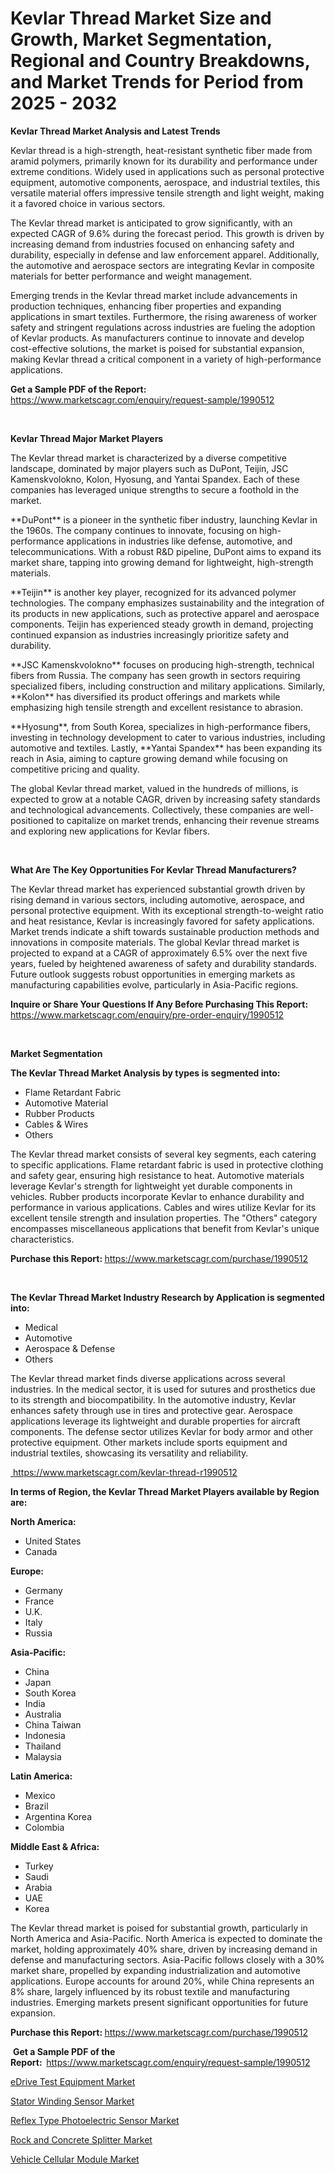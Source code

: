 <p><h1>Kevlar Thread Market Size and Growth, Market Segmentation, Regional and Country Breakdowns, and Market Trends for Period from 2025 -  2032</h1></p><p><strong>Kevlar Thread Market Analysis and Latest Trends</strong></p>
<p><p>Kevlar thread is a high-strength, heat-resistant synthetic fiber made from aramid polymers, primarily known for its durability and performance under extreme conditions. Widely used in applications such as personal protective equipment, automotive components, aerospace, and industrial textiles, this versatile material offers impressive tensile strength and light weight, making it a favored choice in various sectors.</p><p>The Kevlar thread market is anticipated to grow significantly, with an expected CAGR of 9.6% during the forecast period. This growth is driven by increasing demand from industries focused on enhancing safety and durability, especially in defense and law enforcement apparel. Additionally, the automotive and aerospace sectors are integrating Kevlar in composite materials for better performance and weight management. </p><p>Emerging trends in the Kevlar thread market include advancements in production techniques, enhancing fiber properties and expanding applications in smart textiles. Furthermore, the rising awareness of worker safety and stringent regulations across industries are fueling the adoption of Kevlar products. As manufacturers continue to innovate and develop cost-effective solutions, the market is poised for substantial expansion, making Kevlar thread a critical component in a variety of high-performance applications.</p></p>
<p><strong>Get a Sample PDF of the Report:&nbsp;</strong> <a href="https://www.marketscagr.com/enquiry/request-sample/1990512?utm_campaign=2218&utm_medium=2&utm_source=Github&utm_content=ia&utm_term=30012025&utm_id=kevlar-thread">https://www.marketscagr.com/enquiry/request-sample/1990512</a></p>
<p>&nbsp;</p>
<p><strong>Kevlar Thread Major Market Players</strong></p>
<p><p>The Kevlar thread market is characterized by a diverse competitive landscape, dominated by major players such as DuPont, Teijin, JSC Kamenskvolokno, Kolon, Hyosung, and Yantai Spandex. Each of these companies has leveraged unique strengths to secure a foothold in the market.</p><p>**DuPont** is a pioneer in the synthetic fiber industry, launching Kevlar in the 1960s. The company continues to innovate, focusing on high-performance applications in industries like defense, automotive, and telecommunications. With a robust R&D pipeline, DuPont aims to expand its market share, tapping into growing demand for lightweight, high-strength materials.</p><p>**Teijin** is another key player, recognized for its advanced polymer technologies. The company emphasizes sustainability and the integration of its products in new applications, such as protective apparel and aerospace components. Teijin has experienced steady growth in demand, projecting continued expansion as industries increasingly prioritize safety and durability.</p><p>**JSC Kamenskvolokno** focuses on producing high-strength, technical fibers from Russia. The company has seen growth in sectors requiring specialized fibers, including construction and military applications. Similarly, **Kolon** has diversified its product offerings and markets while emphasizing high tensile strength and excellent resistance to abrasion.</p><p>**Hyosung**, from South Korea, specializes in high-performance fibers, investing in technology development to cater to various industries, including automotive and textiles. Lastly, **Yantai Spandex** has been expanding its reach in Asia, aiming to capture growing demand while focusing on competitive pricing and quality.</p><p>The global Kevlar thread market, valued in the hundreds of millions, is expected to grow at a notable CAGR, driven by increasing safety standards and technological advancements. Collectively, these companies are well-positioned to capitalize on market trends, enhancing their revenue streams and exploring new applications for Kevlar fibers.</p></p>
<p>&nbsp;</p>
<p><strong>What Are The Key Opportunities For Kevlar Thread Manufacturers?</strong></p>
<p><p>The Kevlar thread market has experienced substantial growth driven by rising demand in various sectors, including automotive, aerospace, and personal protective equipment. With its exceptional strength-to-weight ratio and heat resistance, Kevlar is increasingly favored for safety applications. Market trends indicate a shift towards sustainable production methods and innovations in composite materials. The global Kevlar thread market is projected to expand at a CAGR of approximately 6.5% over the next five years, fueled by heightened awareness of safety and durability standards. Future outlook suggests robust opportunities in emerging markets as manufacturing capabilities evolve, particularly in Asia-Pacific regions.</p></p>
<p><strong>Inquire or Share Your Questions If Any Before Purchasing This Report:</strong> <a href="https://www.marketscagr.com/enquiry/pre-order-enquiry/1990512?utm_campaign=2218&utm_medium=2&utm_source=Github&utm_content=ia&utm_term=30012025&utm_id=kevlar-thread">https://www.marketscagr.com/enquiry/pre-order-enquiry/1990512</a></p>
<p>&nbsp;</p>
<p><strong>Market Segmentation</strong></p>
<p><strong>The Kevlar Thread Market Analysis by types is segmented into:</strong></p>
<p><ul><li>Flame Retardant Fabric</li><li>Automotive Material</li><li>Rubber Products</li><li>Cables & Wires</li><li>Others</li></ul></p>
<p><p>The Kevlar thread market consists of several key segments, each catering to specific applications. Flame retardant fabric is used in protective clothing and safety gear, ensuring high resistance to heat. Automotive materials leverage Kevlar's strength for lightweight yet durable components in vehicles. Rubber products incorporate Kevlar to enhance durability and performance in various applications. Cables and wires utilize Kevlar for its excellent tensile strength and insulation properties. The "Others" category encompasses miscellaneous applications that benefit from Kevlar's unique characteristics.</p></p>
<p><strong>Purchase this Report:&nbsp;</strong><a href="https://www.marketscagr.com/purchase/1990512?utm_campaign=2218&utm_medium=2&utm_source=Github&utm_content=ia&utm_term=30012025&utm_id=kevlar-thread">https://www.marketscagr.com/purchase/1990512</a></p>
<p>&nbsp;</p>
<p><strong>The Kevlar Thread Market Industry Research by Application is segmented into:</strong></p>
<p><ul><li>Medical</li><li>Automotive</li><li>Aerospace & Defense</li><li>Others</li></ul></p>
<p><p>The Kevlar thread market finds diverse applications across several industries. In the medical sector, it is used for sutures and prosthetics due to its strength and biocompatibility. In the automotive industry, Kevlar enhances safety through use in tires and protective gear. Aerospace applications leverage its lightweight and durable properties for aircraft components. The defense sector utilizes Kevlar for body armor and other protective equipment. Other markets include sports equipment and industrial textiles, showcasing its versatility and reliability.</p></p>
<p><a href="https://www.marketscagr.com/kevlar-thread-r1990512?utm_campaign=2218&utm_medium=2&utm_source=Github&utm_content=ia&utm_term=30012025&utm_id=kevlar-thread">&nbsp;https://www.marketscagr.com/kevlar-thread-r1990512</a></p>
<p><strong>In terms of Region, the Kevlar Thread Market Players available by Region are:</strong></p>
<p>
    <p> <strong> North America: </strong>
        <ul>
            <li>United States</li>
            <li>Canada</li>
        </ul>
        </p> 
    <p> <strong> Europe: </strong>
        <ul>
            <li>Germany</li>
            <li>France</li>
            <li>U.K.</li>
            <li>Italy</li>
            <li>Russia</li>
        </ul>
        </p> 
    <p> <strong> Asia-Pacific: </strong>
        <ul>
            <li>China</li>
            <li>Japan</li>
            <li>South Korea</li>
            <li>India</li>
            <li>Australia</li>
            <li>China Taiwan</li>
            <li>Indonesia</li>
            <li>Thailand</li>
            <li>Malaysia</li>
        </ul>
        </p> 
    <p> <strong> Latin America: </strong>
        <ul>
            <li>Mexico</li>
            <li>Brazil</li>
            <li>Argentina Korea</li>
            <li>Colombia</li>
        </ul>
        </p> 
    <p> <strong> Middle East & Africa: </strong>
        <ul>
            <li>Turkey</li>
            <li>Saudi</li>
            <li>Arabia</li>
            <li>UAE</li>
            <li>Korea</li>
        </ul>
    </p>
    </p>
<p><p>The Kevlar thread market is poised for substantial growth, particularly in North America and Asia-Pacific. North America is expected to dominate the market, holding approximately 40% share, driven by increasing demand in defense and manufacturing sectors. Asia-Pacific follows closely with a 30% market share, propelled by expanding industrialization and automotive applications. Europe accounts for around 20%, while China represents an 8% share, largely influenced by its robust textile and manufacturing industries. Emerging markets present significant opportunities for future expansion.</p></p>
<p><strong>Purchase this Report: </strong><a href="https://www.marketscagr.com/purchase/1990512?utm_campaign=2218&utm_medium=2&utm_source=Github&utm_content=ia&utm_term=30012025&utm_id=kevlar-thread">https://www.marketscagr.com/purchase/1990512</a></p>
<p>&nbsp;<strong>Get a Sample PDF of the Report:&nbsp;&nbsp;</strong><a href="https://www.marketscagr.com/enquiry/request-sample/1990512?utm_campaign=2218&utm_medium=2&utm_source=Github&utm_content=ia&utm_term=30012025&utm_id=kevlar-thread">https://www.marketscagr.com/enquiry/request-sample/1990512</a></p>
<p><strong></strong></p>
<p><p><a href="https://www.linkedin.com/pulse/precise-information-edrive-test-equipment-market-size-j9s9f?utm_campaign=2218&utm_medium=2&utm_source=Github&utm_content=ia&utm_term=30012025&utm_id=kevlar-thread">eDrive Test Equipment Market</a></p><p><a href="https://www.linkedin.com/pulse/competitive-landscape-revenue-forecast-stator-winding-sensor-alcdc?utm_campaign=2218&utm_medium=2&utm_source=Github&utm_content=ia&utm_term=30012025&utm_id=kevlar-thread">Stator Winding Sensor Market</a></p><p><a href="https://www.linkedin.com/pulse/positive-outlook-reflex-type-photoelectric-sensor-market-pzuoe?utm_campaign=2218&utm_medium=2&utm_source=Github&utm_content=ia&utm_term=30012025&utm_id=kevlar-thread">Reflex Type Photoelectric Sensor Market</a></p><p><a href="https://www.linkedin.com/pulse/rock-concrete-splitter-market-state-revenue-forecast-growth-ysfye?utm_campaign=2218&utm_medium=2&utm_source=Github&utm_content=ia&utm_term=30012025&utm_id=kevlar-thread">Rock and Concrete Splitter Market</a></p><p><a href="https://www.linkedin.com/pulse/complete-analysis-vehicle-cellular-module-markets-size-we5wf?utm_campaign=2218&utm_medium=2&utm_source=Github&utm_content=ia&utm_term=30012025&utm_id=kevlar-thread">Vehicle Cellular Module Market</a></p></p>